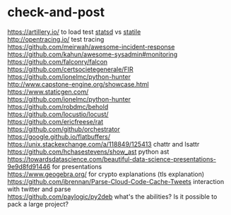 # check-and-post

https://artillery.io/ to load test [statsd](https://github.com/etsy/statsd) vs [statile](https://github.com/statsite/statsite)  
http://opentracing.io/ test tracing  
https://github.com/meirwah/awesome-incident-response  
https://github.com/kahun/awesome-sysadmin#monitoring  
https://github.com/falconry/falcon  
https://github.com/certsocietegenerale/FIR  
https://github.com/ionelmc/python-hunter  
http://www.capstone-engine.org/showcase.html  
https://www.staticgen.com/  
https://github.com/ionelmc/python-hunter  
https://github.com/robdmc/behold  
https://github.com/locustio/locust/  
https://github.com/ericfreese/rat  
https://github.com/github/orchestrator  
https://google.github.io/flatbuffers/  
https://unix.stackexchange.com/a/118849/125413  chattr and lsattr  
https://github.com/hchasestevens/show_ast  python ast  
https://towardsdatascience.com/beautiful-data-science-presentations-9e9d8fd91446 for presentations  
https://www.geogebra.org/ for crypto explanations (tls explanation)  
https://github.com/ibrennan/Parse-Cloud-Code-Cache-Tweets interaction with twitter and parse  
https://github.com/paylogic/py2deb what's the abilities? Is it possible to pack a large project?  
